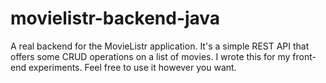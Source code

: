 # movielistr-backend-java
A real backend for the MovieListr application. It's a simple REST API that offers some CRUD operations on a list of movies. I wrote this for my front-end experiments. Feel free to use it however you want.
